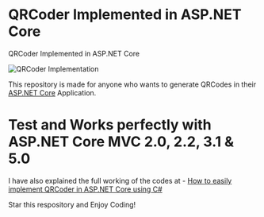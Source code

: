 # QRCoder Implemented in ASP.NET Core
QRCoder Implemented in ASP.NET Core

![QRCoder Implementation](https://raw.githubusercontent.com/yogyogi/QRCoder-implemented-in-ASP.NET-Core/master/qrcoder-aspnet-core.png)

This repository is made for anyone who wants to generate QRCodes in their [ASP.NET Core](https://www.yogihosting.com/category/aspnet-core/) Application.

# Test and Works perfectly with ASP.NET Core MVC 2.0, 2.2, 3.1 & 5.0 

I have also explained the full working of the codes at - [How to easily implement QRCoder in ASP.NET Core using C#](https://medium.com/free-code-camp/how-to-easily-implement-qrcoder-in-asp-net-core-using-c-10c4aa857e84)

Star this respository and Enjoy Coding!
